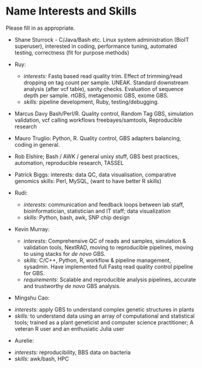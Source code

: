 Name Interests and Skills
=========================


Please fill in as appropriate.


* Shane Sturrock - C/Java/Bash etc. Linux system administration (BioIT superuser), interested in coding, performance tuning, automated testing, correctness (fit for purpose methods)

* Ruy:
  - *interests:* Fastq based read quality trim. Effect of trimming/read dropping on tag count per sample. UNEAK. Standard downstream analysis (after vcf table), sanity checks. Evaluation of sequence depth per sample. rtGBS, metagenomic GBS, exome GBS.
  - *skills:* pipeline development, Ruby, testing/debugging.

* Marcus Davy Bash/Perl/R. Quality control, Random Tag GBS, simulation validation, vcf calling workflows freebayes/samtools, Reproducible research

* Mauro Truglio: Python, R. Quality control, GBS adapters balancing, coding in general.

* Rob Elshire; Bash / AWK / general unixy stuff, GBS best practices, automation, reproducible research, TASSEL

* Patrick Biggs:
    interests:  data QC, data visualisation, comparative genomics
    skills:     Perl, MySQL, (want to have better R skills)

* Rudi:
  - *interests:* communication and feedback loops between lab staff, bioinformatician, statistician and IT staff; data visualization
  - *skills:*    Python, bash, awk, SNP chip design

* Kevin Murray:
  - *interests*: Comprehensive QC of reads and samples, simulation & validation
    tools, NextRAD, moving to reproducible pipelines, moving to using stacks
    for *de novo* GBS.
  - *skills*: C/C++, Python, R, workflow & pipeline management, sysadmin. Have
    implemented full Fastq read quality control pipeline for GBS.
  - *requirements*: Scalable and reproducible analysis pipelines, accurate and
    trustworthy *de novo* GBS analysis.

* Mingshu Cao:
 - *interests:* apply GBS to understand complex genetic structures in plants
 - *skills:*   to understand data using an array of computational and statistical tools; trained as a plant geneticist and computer science practitioner; A veteran R user and an enthusiatic Julia user

* Aurelie:
 - *interests:* reproducibility, BBS data on bacteria
 - *skills:* awk/bash, HPC 
